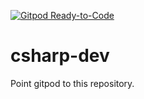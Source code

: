 [![Gitpod Ready-to-Code](https://img.shields.io/badge/Gitpod-Ready--to--Code-blue?logo=gitpod)](https://gitpod.io/#https://github.com/Khiladi99/csharp-dev) 

# csharp-dev

Point gitpod to this repository.
